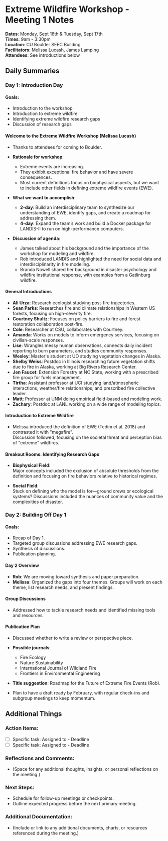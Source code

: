 # Extreme Wildfire Workshop - Meeting 1 Notes

**Dates**: Monday, Sept 16th & Tuesday, Sept 17th    
**Times**: 9am - 3:30pm    
**Location**: CU Boulder SEEC Building    
**Facilitators**: Melissa Lucash, James Lamping    
**Attendees**: See introductions below  

## Daily Summaries

### Day 1: Introduction Day  
#### Goals:  
- Introduction to the workshop  
- Introduction to extreme wildfire  
- Identifying extreme wildfire research gaps  
- Discussion of research gaps

#### Welcome to the Extreme Wildfire Workshop (Melissa Lucash)  
- Thanks to attendees for coming to Boulder.  
- **Rationale for workshop**:    
  - Extreme events are increasing.  
  - They exhibit exceptional fire behavior and have severe consequences.  
  - Most current definitions focus on biophysical aspects, but we want to include other fields in defining extreme wildfire events (EWE).

- **What we want to accomplish**:  
  - **2-day**: Build an interdisciplinary team to synthesize our understanding of EWE, identify gaps, and create a roadmap for addressing them.  
  - **4-day**: Expand the team’s work and build a Docker package for LANDIS-II to run on high-performance computers.

- **Discussion of agenda**:    
  - James talked about his background and the importance of the workshop for modeling and wildfire.  
  - Rob introduced LANDIS and highlighted the need for social data and interdisciplinarity in fire modeling.  
  - Branda Nowell shared her background in disaster psychology and wildfire institutional response, with examples from a Gatlinburg wildfire.

#### General Introductions  
- **Ali Urza**: Research ecologist studying post-fire trajectories.  
- **Sean Parks**: Researches fire and climate relationships in Western US forests, focusing on high-severity fire.  
- **Courtney Shultz**: Focuses on policy barriers to fire and forest restoration collaboration post-fire.  
- **Cole**: Researcher at CSU, collaborates with Courtney.  
- **Amanda**: Works on models to inform emergency services, focusing on civilian-scale responses.  
- **Lise**: Wrangles messy human observations, connects daily incident reporting to burn parameters, and studies community responses.  
- **Wesley**: Master's student at UO studying vegetation changes in Alaska.  
- **Shelby Weiss**: Postdoc in Illinois researching future vegetation shifts due to fire in Alaska, working at Big Rivers Research Center.  
- **Jen Faucet**: Extension Forestry at NC State, working with a prescribed fire group for fuels management.  
- **Tirtha**: Assistant professor at UCI studying land/atmospheric interactions, weather/fire relationships, and prescribed fire collective leader.  
- **Matt**: Professor at UNM doing empirical field-based and modeling work.  
- **Zachary**: Postdoc at LANL working on a wide range of modeling topics.

#### Introduction to Extreme Wildfire  
- Melissa introduced the definition of EWE (Tedim et al. 2018) and contrasted it with "megafire".    
  Discussion followed, focusing on the societal threat and perception bias of "extreme" wildfires.

#### Breakout Rooms: Identifying Research Gaps

- **Biophysical Field**:    
  Major concepts included the exclusion of absolute thresholds from the definition and focusing on fire behaviors relative to historical regimes.  
    
- **Social Field**:    
  Stuck on defining who the model is for—ground crews or ecological systems? Discussions included the nuances of community value and the complexities of disaster.

### Day 2: Building Off Day 1  
#### Goals:  
- Recap of Day 1.  
- Targeted group discussions addressing EWE research gaps.  
- Synthesis of discussions.  
- Publication planning.

#### Day 2 Overview  
- **Rob**: We are moving toward synthesis and paper preparation.  
- **Melissa**: Organized the gaps into four themes. Groups will work on each theme, list research needs, and present findings.

#### Group Discussions  
- Addressed how to tackle research needs and identified missing tools and resources.  
    
#### Publication Plan  
- Discussed whether to write a review or perspective piece.  
- **Possible journals**:    
  - Fire Ecology    
  - Nature Sustainability    
  - International Journal of Wildland Fire    
  - Frontiers in Environmental Engineering  

- **Title suggestion**: Roadmap for the Future of Extreme Fire Events (Rob).  
- Plan to have a draft ready by February, with regular check-ins and subgroup meetings to keep momentum.

## Additional Things  
### Action Items:  
- [ ] Specific task: Assigned to - Deadline  
- [ ] Specific task: Assigned to - Deadline

### Reflections and Comments:  
- (Space for any additional thoughts, insights, or personal reflections on the meeting.)

### Next Steps:  
- Schedule for follow-up meetings or checkpoints.  
- Outline expected progress before the next primary meeting.

### Additional Documentation:  
- (Include or link to any additional documents, charts, or resources referenced during the meeting.)  
